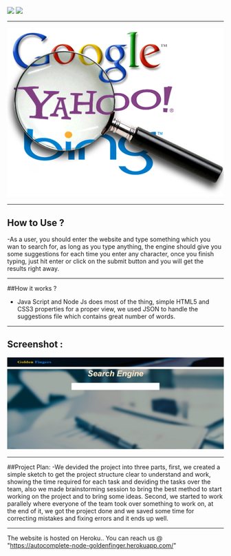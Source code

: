 

<a href="https://codeclimate.com/github/golden-fingers/autocomplete"><img src="https://codeclimate.com/github/golden-fingers/autocomplete/badges/gpa.svg" /></a>
<a href="https://codeclimate.com/github/golden-fingers/autocomplete/coverage"><img src="https://codeclimate.com/github/golden-fingers/autocomplete/badges/coverage.svg" /></a>

***
![Alt Text](https://github.com/golden-fingers/autocomplete/blob/master/searchengines.png)
***
## How to Use ?
-As a user, you should enter the website and type something which you wan to search for, as long as you type anything, the engine should give you some suggestions for each time you enter any character, once you finish typing, just hit enter or click on the submit button and you will get the results right away.
***
##How it works ?
- Java Script and Node Js does most of the thing, simple HTML5 and CSS3 properties for a proper view, we used JSON to handle the suggestions file which contains great number of words.
***
## Screenshot :

![Alt Text](https://github.com/golden-fingers/autocomplete/blob/master/Untiddtled.png)

***

##Project Plan:
-We devided the project into three parts, first, we created a simple sketch to get the project structure clear to understand and work, showing the time required for each task and deviding the tasks over the team, also we made brainstorming session to bring the best method to start working on the project and to bring some ideas. Second, we started to work parallely where everyone of the team took over something to work on, at the end of it, we got the project done and we saved some time  for correcting mistakes and fixing errors and it ends up well.

***

The website is hosted on Heroku..
You can reach us  @
 "https://autocomplete-node-goldenfinger.herokuapp.com/"
